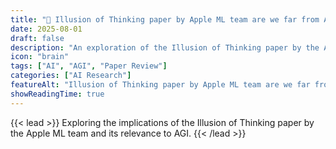 ```yaml
---
title: "🧠 Illusion of Thinking paper by Apple ML team are we far from AGI?"
date: 2025-08-01
draft: false
description: "An exploration of the Illusion of Thinking paper by the Apple ML team and its implications for AGI."
icon: "brain"
tags: ["AI", "AGI", "Paper Review"]
categories: ["AI Research"]
featureAlt: "Illusion of Thinking paper by Apple ML team are we far from AGI?"
showReadingTime: true
---
```


{{< lead >}}
Exploring the implications of the Illusion of Thinking paper by the Apple ML team and its relevance to AGI.
{{< /lead >}}